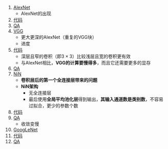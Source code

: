 1. [AlexNet](1.AlexNet.ipynb)
    - AlexNet的出现
2. [代码](2.代码.ipynb)
3. [QA](3.QA.ipynb)
4. [VGG](4.VGG.ipynb)
    - 更大更深的AlexNet（重复的VGG块）
    - 进度
5. [代码](5.代码.ipynb)
    - 深层且窄的卷积（即$3 \times 3$）比较浅层且宽的卷积更有效
    - 与AlexNet相比，**VGG的计算要慢得多**，而且它还需要更多的显存
6. [QA](6.QA.ipynb)
7. [NiN](7.NiN.ipynb)
    - **卷积层后的第一个全连接层带来的问题**
    -  **NiN架构**
        - 无全连接层
        - 最后使用**全局平均池化层**得到输出，**其输入通道数是类别数**，不容易过拟合，更少的参数个数
8. [代码](8.代码.ipynb)
9. [QA](9.QA.ipynb)
    - 收敛变慢
10. [GoogLeNet](10.GoogLeNet.ipynb)
11. [代码](11.代码.ipynb)
12. [QA](12.QA.ipynb)